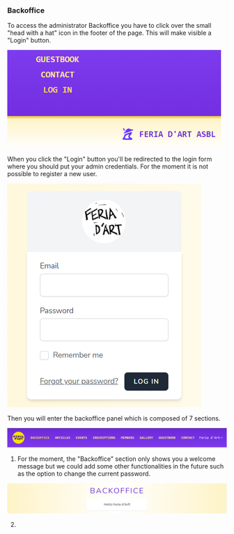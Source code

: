 ### Backoffice

To access the administrator Backoffice you have to click over the small "head with a hat" icon in the footer of the page. This will make visible a "Login" button.

![Login](readme/backoffice-login.png)

When you click the "Login" button you'll be redirected to the login form where you should put your admin credentials. For the moment it is not possible to register a new user. 

![Login form](readme/backoffice-login-form.png)

Then you will enter the backoffice panel which is composed of 7 sections.

![Backoffice menu](readme/backoffice-menu.png)

1. For the moment, the "Backoffice" section only shows you a welcome message but we could add some other functionalities in the future such as the option to change the current password.

![Backoffice welcome](readme/backoffice-section.png)

2. 
